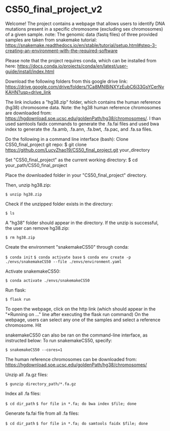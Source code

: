 # CS50_final_project_v2
Welcome! The project contains a webpage that allows users to identify DNA mutations present in a specific chromosome (excluding sex chromosomes) of a given sample. 
note: The genomic data (fastq files) of three provided samples are taken from snakemake tutorial: https://snakemake.readthedocs.io/en/stable/tutorial/setup.html#step-3-creating-an-environment-with-the-required-software

Please note that the project requires conda, which can be installed from here: https://docs.conda.io/projects/conda/en/latest/user-guide/install/index.html

Download the following folders from this google drive link: https://drive.google.com/drive/folders/1Ca8MNlBiNXYzEubC6i33GsYCerNvKAHN?usp=drive_link

The link includes a "hg38.zip" folder, which contains the human reference (hg38) chromosome data. 
Note: the hg38 human reference chromosomes are downloaded from: https://hgdownload.soe.ucsc.edu/goldenPath/hg38/chromosomes/. I than used samtools faidx commands to generate the .fa.fai files and used bwa index to generate the .fa.amb, .fa.ann, .fa.bwt, .fa.pac, and .fa.sa files. 

Do the following in a command line interface (bash):
Clone CS50_final_project git repo:
$ git clone https://github.com/LucyZhao19/CS50_final_project.git your_directory

Set "CS50_final_project" as the current working directory:
$ cd your_path/CS50_final_project

Place the downloaded folder in your "CS50_final_project" directory. 

Then, unzip hg38.zip:

`$ unzip hg38.zip`

Check if the unzipped folder exists in the directory:

`$ ls`

A "hg38" folder should appear in the directory. If the unzip is successful, the user can remove hg38.zip:

`$ rm hg38.zip`

Create the environment "snakemakeCS50" through conda:

`$ conda init`
`$ conda activate base`
`$ conda env create -p ./envs/snakemakeCS50 --file ./envs/environment.yaml`

Activate snakemakeCS50:

`$ conda activate ./envs/snakemakeCS50`

Run flask:

`$ flask run`

To open the webpage, click on the http link (which should appear in the "*Running on ..." line after executing the flask run command)
On the webpage, users can select any one of the samples and select a reference chromosome. Hit 

snakemakeCS50 can also be ran on the command-line interface, as instructed below:
To run snakemakeCS50, specify:

`$ snakemakeCS50 --cores=1`

The human reference chromosomes can be downloaded from:
https://hgdownload.soe.ucsc.edu/goldenPath/hg38/chromosomes/

Unzip all .fa.gz files:

`$ gunzip directory_path/*.fa.gz`

Index all .fa files:

`$ cd dir_path`
`$ for file in *.fa; do bwa index $file; done`

Generate fa.fai file from all .fa files: 

`$ cd dir_path`
`$ for file in *.fa; do samtools faidx $file; done`